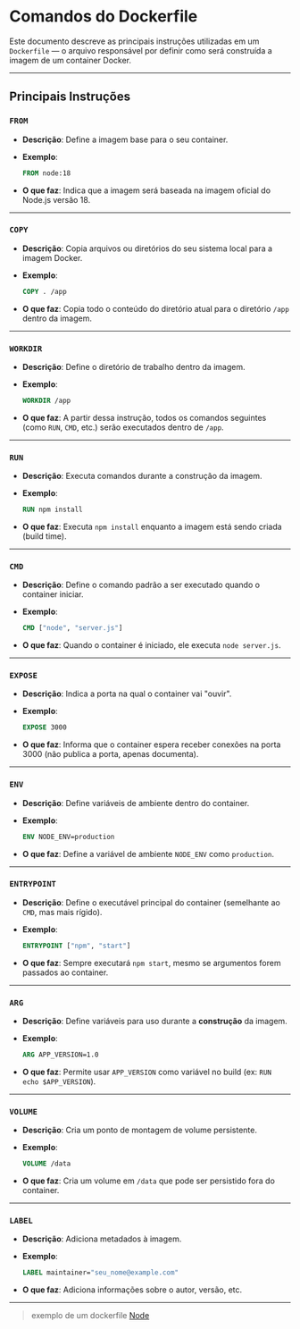 # Comandos do Dockerfile

Este documento descreve as principais instruções utilizadas em um `Dockerfile` — o arquivo responsável por definir como será construída a imagem de um container Docker.

---

##  Principais Instruções

### `FROM`

* **Descrição**: Define a imagem base para o seu container.
* **Exemplo**:

  ```dockerfile
  FROM node:18
  ```
* **O que faz**: Indica que a imagem será baseada na imagem oficial do Node.js versão 18.

---

### `COPY`

* **Descrição**: Copia arquivos ou diretórios do seu sistema local para a imagem Docker.
* **Exemplo**:

  ```dockerfile
  COPY . /app
  ```
* **O que faz**: Copia todo o conteúdo do diretório atual para o diretório `/app` dentro da imagem.

---

### `WORKDIR`

* **Descrição**: Define o diretório de trabalho dentro da imagem.
* **Exemplo**:

  ```dockerfile
  WORKDIR /app
  ```
* **O que faz**: A partir dessa instrução, todos os comandos seguintes (como `RUN`, `CMD`, etc.) serão executados dentro de `/app`.

---

### `RUN`

* **Descrição**: Executa comandos durante a construção da imagem.
* **Exemplo**:

  ```dockerfile
  RUN npm install
  ```
* **O que faz**: Executa `npm install` enquanto a imagem está sendo criada (build time).

---

### `CMD`

* **Descrição**: Define o comando padrão a ser executado quando o container iniciar.
* **Exemplo**:

  ```dockerfile
  CMD ["node", "server.js"]
  ```
* **O que faz**: Quando o container é iniciado, ele executa `node server.js`.

---

### `EXPOSE`

* **Descrição**: Indica a porta na qual o container vai "ouvir".
* **Exemplo**:

  ```dockerfile
  EXPOSE 3000
  ```
* **O que faz**: Informa que o container espera receber conexões na porta 3000 (não publica a porta, apenas documenta).

---

### `ENV`

* **Descrição**: Define variáveis de ambiente dentro do container.
* **Exemplo**:

  ```dockerfile
  ENV NODE_ENV=production
  ```
* **O que faz**: Define a variável de ambiente `NODE_ENV` como `production`.

---

### `ENTRYPOINT`

* **Descrição**: Define o executável principal do container (semelhante ao `CMD`, mas mais rígido).
* **Exemplo**:

  ```dockerfile
  ENTRYPOINT ["npm", "start"]
  ```
* **O que faz**: Sempre executará `npm start`, mesmo se argumentos forem passados ao container.

---

### `ARG`

* **Descrição**: Define variáveis para uso durante a **construção** da imagem.
* **Exemplo**:

  ```dockerfile
  ARG APP_VERSION=1.0
  ```
* **O que faz**: Permite usar `APP_VERSION` como variável no build (ex: `RUN echo $APP_VERSION`).

---

### `VOLUME`

* **Descrição**: Cria um ponto de montagem de volume persistente.
* **Exemplo**:

  ```dockerfile
  VOLUME /data
  ```
* **O que faz**: Cria um volume em `/data` que pode ser persistido fora do container.

---

### `LABEL`

* **Descrição**: Adiciona metadados à imagem.
* **Exemplo**:

  ```dockerfile
  LABEL maintainer="seu_nome@example.com"
  ```
* **O que faz**: Adiciona informações sobre o autor, versão, etc.

---

>exemplo de um dockerfile [Node](../docker-lab/01-dockerfile/projeto-node/Dockerfile)
